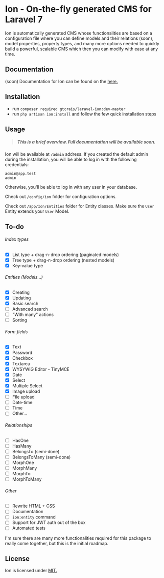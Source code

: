 # Ion - On-the-fly generated CMS for Laravel 7

Ion is automatically generated CMS whose functionalities are based on a configuration file where you can define models and their relations (soon), model properties, property types, 
and many more options needed to quickly build a powerful, scalable CMS which then you can modify with ease at any time.

## Documentation

(soon) Documentation for Ion can be found on the [here.](https://ion.tmweb.dev/docs)

## Installation

- run `composer required gtcrais/laravel-ion:dev-master`
- run `php artisan ion:install` and follow the few quick installation steps

## Usage

> ##### This is a brief overview. Full documentation will be available soon.

Ion will be available at `/admin` address. If you created the default admin during the installation, you will be able to log in with the following credentials:
```
admin@app.test
admin
```
Otherwise, you'll be able to log in with any user in your database.

Check out `/config/ion` folder for configuration options.

Check out `/app/Ion/Entities` folder for Entity classes. Make sure the `User` Entity extends your `User` Model.

## To-do

###### Index types

- [x] List type + drag-n-drop ordering (paginated models)
- [x] Tree type + drag-n-drop ordering (nested models)
- [x] Key-value type

###### Entities (Models...)
- [x] Creating
- [x] Updating
- [x] Basic search
- [ ] Advanced search
- [ ] "With many" actions
- [ ] Sorting

###### Form fields
- [x] Text
- [x] Password
- [x] Checkbox
- [x] Textarea
- [x] WYSYWIG Editor - TinyMCE
- [x] Date
- [x] Select
- [x] Multiple Select
- [x] Image upload 
- [ ] File upload
- [ ] Date-time
- [ ] Time
- [ ] Other...

###### Relationships
- [ ] HasOne
- [ ] HasMany
- [ ] BelongsTo (semi-done)
- [ ] BelongsToMany (semi-done)
- [ ] MorphOne
- [ ] MorphMany
- [ ] MorphTo
- [ ] MorphToMany

###### Other
- [ ] Rewrite HTML + CSS
- [ ] Documentation
- [ ] `ion:entity` command
- [ ] Support for JWT auth out of the box
- [ ] Automated tests

I'm sure there are many more functionalities required for this package to really come together, but this is the initial roadmap.

## License

Ion is licensed under [MIT.](https://opensource.org/licenses/MIT)
